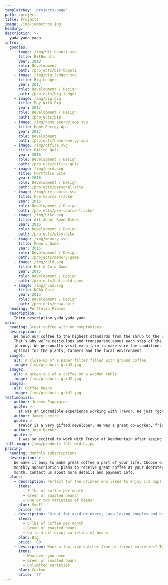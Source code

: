 ```yaml
---
templateKey: 'projects-page'
path: /projects
title: Projects
image: /img/jumbotron.jpg
heading:
description: >-
  yada yada yada
intro:
  goodies:
    - image: /img/bit_bounti.svg
      title: BitBounti
      year: 2018
      role: Development
      path: /projects/bit-bounti
    - image: /img/big_ledger.svg
      title: Big Ledger
      year: 2017
      role: Development / Design
      path: /projects/big-ledger
    - image: /img/pip.svg
      title: Pay With Pip
      year: 2017
      role: Development / Design
      path: /projects/pip
    - image: /img/home_energy_app.svg
      title: Home Energy App
      year: 2017
      role: Development
      path: /projects/home-energy-app
    - image: /img/office.svg
      title: Office Quiz
      year: 2016
      role: Development / Design
      path: /projects/office-quiz
    - image: /img/nerd.svg
      title: Portfolio Site
      year: 2016
      role: Development / Design
      path: /projects/personal-site
    - image: /img/pre_course.svg
      title: Pre Course Tracker
      year: 2016
      role: Development / Design
      path: /projects/pre-course-tracker
    - image: /img/bike.svg
      title: All About Road Bikes
      year: 2015
      role: Development / Design
      path: /projects/etsy-bike
    - image: /img/memory.svg
      title: Memory Game
      year: 2015
      role: Development / Design
      path: /projects/memory-game
    - image: /img/cold.svg
      title: Hot & Cold Game
      year: 2015
      role: Development / Design
      path: /projects/hot-cold-game
    - image: /img/ncaa.svg
      title: NCAA Quiz
      year: 2015
      role: Development / Design
      path: /projects/ncaa-quiz
  heading: Portfolio Pieces
  description: >
    Intro description yada yada yada
main:
  heading: Great coffee with no compromises
  description: >
    We hold our coffee to the highest standards from the shrub to the cup.
    That’s why we’re meticulous and transparent about each step of the coffee’s
    journey. We personally visit each farm to make sure the conditions are
    optimal for the plants, farmers and the local environment.
  image1:
    alt: A close-up of a paper filter filled with ground coffee
    image: /img/products-grid3.jpg
  image2:
    alt: A green cup of a coffee on a wooden table
    image: /img/products-grid2.jpg
  image3:
    alt: Coffee beans
    image: /img/products-grid1.jpg
testimonials:
  - author: Jeremy Fagergren
    quote: >-
      It was an incredible experience working with Trevor. He just "got it". Rarely would I have to do much explanation or justification of different UX/UI requirements. He quickly understood the concepts and the bigger picture reasons. He even would offer insightful suggestions that others might not have thought of. He was wicked fast to get up to speed on our systems and code base, finding fixes and solutions that had been baffling other seasoned developers within his first week. Any team would be lucky to have Trevor in their midst.
  - author: James Lemire
    quote: >-
      Trevor is a very gifted developer. He was a great co-worker, friend, and mentor in the time we spent together at Convirza. Since my first day on the job, he helped me get up to speed rapidly and I could always rely on him to bounce ideas off of. When working together nothing stood in our way and we were very efficient as a team. I'd highly recommend Trevor for any team as he is a strong asset and has a good personality fit.
  - author: Josh Barber
    quote: >-
      I was so excited to work with Trevor at DevMountain after seeing some of his previous projects. He is incredibly skilled at all aspects of the MEAN Stack. Not only is his functionality extremely clean and consistent, but his eye for design and creativity is incredible. With his leadership ,we were able to create an incredible app that I feel will be very valuable to DevMountain and their ability to produce top notch students.
full_image: /img/products-full-width.jpg
pricing:
  heading: Monthly subscriptions
  description: >-
    We make it easy to make great coffee a part of your life. Choose one of our
    monthly subscription plans to receive great coffee at your doorstep each
    month. Contact us about more details and payment info.
  plans:
    - description: Perfect for the drinker who likes to enjoy 1-2 cups per day.
      items:
        - 3 lbs of coffee per month
        - Green or roasted beans"
        - One or two varieties of beans"
      plan: Small
      price: '50'
    - description: 'Great for avid drinkers, java-loving couples and bigger crowds'
      items:
        - 6 lbs of coffee per month
        - Green or roasted beans
        - Up to 4 different varieties of beans
      plan: Big
      price: '80'
    - description: Want a few tiny batches from different varieties? Try our custom plan
      items:
        - Whatever you need
        - Green or roasted beans
        - Unlimited varieties
      plan: Custom
      price: '??'
---
```

